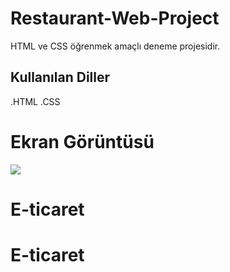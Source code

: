 <h1>Restaurant-Web-Project</h1>


HTML ve CSS öğrenmek amaçlı deneme projesidir.


<h2>Kullanılan Diller </h2>


.HTML
.CSS

<h1>Ekran Görüntüsü </h1>

![](İmages/Animation.gif)


# E-ticaret
# E-ticaret
